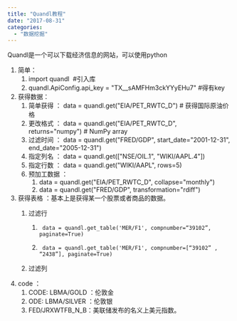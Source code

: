 ```yaml
---
title: "Quandl教程"
date: "2017-08-31"
categories: 
  - "数据挖掘"
---
```


Quandl是一个可以下载经济信息的网站，可以使用python

1. 简单：
    1. import quandl  #引入库
    2. quandl.ApiConfig.api\_key = "TX\_\_sAMFHm3ckYYyEHu7" #得有key
2. 获得数据：
    1. 简单获得 ： data = quandl.get("EIA/PET\_RWTC\_D") # 获得国际原油价格
    2. 更改格式 ： data = quandl.get("EIA/PET\_RWTC\_D", returns="numpy") # NumPy array
    3. 过滤时间 ： data = quandl.get("FRED/GDP", start\_date="2001-12-31", end\_date="2005-12-31")
    4. 指定列名 ： data = quandl.get(\["NSE/OIL.1", "WIKI/AAPL.4"\])
    5. 指定行数 ： data = quandl.get("WIKI/AAPL", rows=5)
    6. 预加工数据 ：
        1. data = quandl.get("EIA/PET\_RWTC\_D", collapse="monthly")
        2. data = quandl.get("FRED/GDP", transformation="rdiff")
3. 获得表格 ：基本上是获得某一个股票或者商品的数据。
    1. 过滤行
        1. ```
            data = quandl.get_table('MER/F1', compnumber=“39102”, paginate=True)
            ```
            
        2. ```
            data = quandl.get_table('MER/F1', compnumber=[“39102” , “2438”], paginate=True)
            ```
            
    2. 过滤列
4. code ：
    1. CODE: LBMA/GOLD ：伦敦金
    2. ODE: LBMA/SILVER ：伦敦银
    3. FED/JRXWTFB\_N\_B：美联储发布的名义上美元指数。
